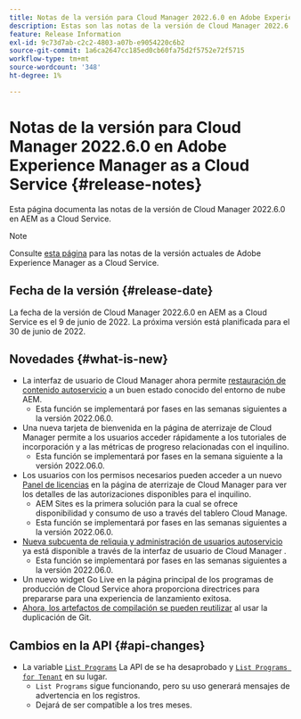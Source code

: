 ```yaml
---
title: Notas de la versión para Cloud Manager 2022.6.0 en Adobe Experience Manager as a Cloud Service
description: Estas son las notas de la versión de Cloud Manager 2022.6.0 en AEM as a Cloud Service.
feature: Release Information
exl-id: 9c73d7ab-c2c2-4803-a07b-e9054220c6b2
source-git-commit: 1a6ca2647cc185ed0cb60fa75d2f5752e72f5715
workflow-type: tm+mt
source-wordcount: '348'
ht-degree: 1%

---
```



# Notas de la versión para Cloud Manager 2022.6.0 en Adobe Experience Manager as a Cloud Service {#release-notes}

Esta página documenta las notas de la versión de Cloud Manager 2022.6.0 en AEM as a Cloud Service.

>[!NOTE]
>
>Consulte [esta página](/help/release-notes/release-notes-cloud/release-notes-current.md) para las notas de la versión actuales de Adobe Experience Manager as a Cloud Service.

## Fecha de la versión {#release-date}

La fecha de la versión de Cloud Manager 2022.6.0 en AEM as a Cloud Service es el 9 de junio de 2022. La próxima versión está planificada para el 30 de junio de 2022.

## Novedades {#what-is-new}

* La interfaz de usuario de Cloud Manager ahora permite [restauración de contenido autoservicio](/help/operations/backup.md) a un buen estado conocido del entorno de nube AEM.
   * Esta función se implementará por fases en las semanas siguientes a la versión 2022.06.0.
* Una nueva tarjeta de bienvenida en la página de aterrizaje de Cloud Manager permite a los usuarios acceder rápidamente a los tutoriales de incorporación y a las métricas de progreso relacionadas con el inquilino.
   * Esta función se implementará por fases en la semana siguiente a la versión 2022.06.0.
* Los usuarios con los permisos necesarios pueden acceder a un nuevo [Panel de licencias](/help/implementing/cloud-manager/license-dashboard.md) en la página de aterrizaje de Cloud Manager para ver los detalles de las autorizaciones disponibles para el inquilino.
   * AEM Sites es la primera solución para la cual se ofrece disponibilidad y consumo de uso a través del tablero Cloud Manage.
   * Esta función se implementará por fases en las semanas siguientes a la versión 2022.06.0.
* [Nueva subcuenta de reliquia y administración de usuarios autoservicio](/help/implementing/cloud-manager/user-access-new-relic.md) ya está disponible a través de la interfaz de usuario de Cloud Manager .
   * Esta función se implementará por fases en las semanas siguientes a la versión 2022.06.0.
* Un nuevo widget Go Live en la página principal de los programas de producción de Cloud Service ahora proporciona directrices para prepararse para una experiencia de lanzamiento exitosa.
* [Ahora, los artefactos de compilación se pueden reutilizar](/help/implementing/cloud-manager/getting-access-to-aem-in-cloud/setting-up-project.md#build-artifact-reuse) al usar la duplicación de Git.

## Cambios en la API {#api-changes}

* La variable [`List Programs`](https://developer.adobe.com/experience-cloud/cloud-manager/reference/api/#operation/getPrograms) La API de se ha desaprobado y [`List Programs for Tenant`](https://developer.adobe.com/experience-cloud/cloud-manager/reference/api/#operation/getProgramsForTenant) en su lugar.
   * `List Programs` sigue funcionando, pero su uso generará mensajes de advertencia en los registros.
   * Dejará de ser compatible a los tres meses.

